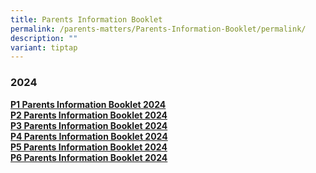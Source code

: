 ```yaml
---
title: Parents Information Booklet
permalink: /parents-matters/Parents-Information-Booklet/permalink/
description: ""
variant: tiptap
---
```

<h3><strong>2024</strong></h3><p><strong><a href="/files/Parents Matter/2024/Primary_1_Parents_Information_Booklet_2024.pdf" rel="noopener noreferrer nofollow" target="_blank">P1 Parents Information Booklet 2024</a></strong> <br><strong><a href="/files/Parents Matter/2024/Primary_2_Parents_Information_Booklet_2024.pdf" rel="noopener noreferrer nofollow" target="_blank">P2 Parents Information Booklet 2024</a></strong> <br><strong><a href="/files/Parents Matter/2024/Primary_3_Parents_Information_Booklet_2024.pdf" rel="noopener noreferrer nofollow" target="_blank">P3 Parents Information Booklet 2024</a></strong> <br><strong><a href="/files/Parents Matter/2024/Primary_4_Parents_Information_Booklet_2024__2_.pdf" rel="noopener noreferrer nofollow" target="_blank">P4 Parents Information Booklet 2024</a></strong><br><strong><a href="/files/Parents Matter/2024/Primary_5_Parents_Information_Booklet_2024.pdf" rel="noopener noreferrer nofollow" target="_blank">P5 Parents Information Booklet 2024</a></strong> <br><strong><a href="/files/Parents Matter/2024/Primary_6_Parents_Information_Booklet_2024.pdf" rel="noopener noreferrer nofollow" target="_blank">P6 Parents Information Booklet 2024</a></strong></p>